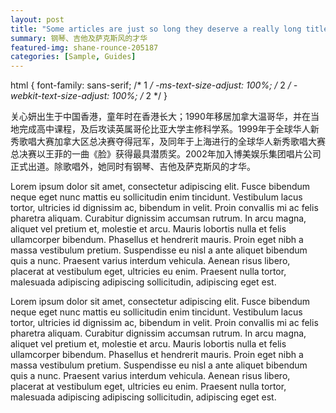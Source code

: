 ```yaml
---
layout: post
title: "Some articles are just so long they deserve a really long title to see if things will break well"
summary: 钢琴、吉他及萨克斯风的才华
featured-img: shane-rounce-205187
categories: [Sample, Guides]
---
```

html {
  font-family: sans-serif; /* 1 */
  -ms-text-size-adjust: 100%; /* 2 */
  -webkit-text-size-adjust: 100%; /* 2 */
}

关心妍出生于中国香港，童年时在香港长大；1990年移居加拿大温哥华，并在当地完成高中课程，及后攻读英属哥伦比亚大学主修科学系。1999年于全球华人新秀歌唱大赛加拿大区总决赛夺得冠军，及同年于上海进行的全球华人新秀歌唱大赛总决赛以王菲的一曲《脸》获得最具潜质奖。2002年加入博美娱乐集团唱片公司正式出道。除歌唱外，她同时有钢琴、吉他及萨克斯风的才华。

Lorem ipsum dolor sit amet, consectetur adipiscing elit. Fusce bibendum neque eget nunc mattis eu sollicitudin enim tincidunt. Vestibulum lacus tortor, ultricies id dignissim ac, bibendum in velit. Proin convallis mi ac felis pharetra aliquam. Curabitur dignissim accumsan rutrum. In arcu magna, aliquet vel pretium et, molestie et arcu. Mauris lobortis nulla et felis ullamcorper bibendum. Phasellus et hendrerit mauris. Proin eget nibh a massa vestibulum pretium. Suspendisse eu nisl a ante aliquet bibendum quis a nunc. Praesent varius interdum vehicula. Aenean risus libero, placerat at vestibulum eget, ultricies eu enim. Praesent nulla tortor, malesuada adipiscing adipiscing sollicitudin, adipiscing eget est.

Lorem ipsum dolor sit amet, consectetur adipiscing elit. Fusce bibendum neque eget nunc mattis eu sollicitudin enim tincidunt. Vestibulum lacus tortor, ultricies id dignissim ac, bibendum in velit. Proin convallis mi ac felis pharetra aliquam. Curabitur dignissim accumsan rutrum. In arcu magna, aliquet vel pretium et, molestie et arcu. Mauris lobortis nulla et felis ullamcorper bibendum. Phasellus et hendrerit mauris. Proin eget nibh a massa vestibulum pretium. Suspendisse eu nisl a ante aliquet bibendum quis a nunc. Praesent varius interdum vehicula. Aenean risus libero, placerat at vestibulum eget, ultricies eu enim. Praesent nulla tortor, malesuada adipiscing adipiscing sollicitudin, adipiscing eget est.

